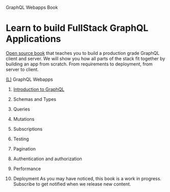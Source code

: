 GraphQL Webapps Book

# Learn to build FullStack GraphQL Applications

[Open source book](https://github.com/GraphQLCollege/graphql-webapps) that teaches you to build a production grade GraphQL client and server. We will show you how all parts of the stack fit together by building an app from scratch. From requirements to deployment, from server to client.

[(L)](https://www.graphql.college/graphql-webapps/introduction-to-graph-ql)
GraphQL Webapps

1. [Introduction to GraphQL](https://www.graphql.college/graphql-webapps/introduction-to-graph-ql)

2. Schemas and Types
3. Queries
4. Mutations
5. Subscriptions
6. Testing
7. Pagination
8. Authentication and authorization
9. Performance
10. Deployment
As you may have noticed, this book is a work in progress.
Subscribe to get notified when we release new content.